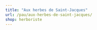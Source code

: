 ```yaml
---
title: "Aux herbes de Saint-Jacques"
url: /pau/aux-herbes-de-saint-jacques/
shop: herboriste
---
```

